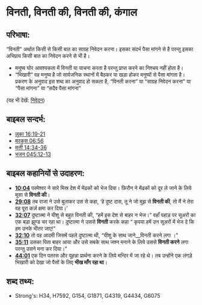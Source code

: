 # विनती, विनती की, विनती की, कंगाल #

## परिभाषा: ##

“विनती” अर्थात किसी से किसी बात का साग्रह निवेदन करना। इसका संदर्भ पैसा मांगने से है परन्तु इसका अभिप्राय किसी बात का निवेदन करने से भी है।

 * मनुष्य घोर आवश्यकता में विनती या याचना करता है परन्तु प्राप्त करने का निश्चय नहीं होता है।
 * “भिखारी” वह मनुष्य है जो सार्वजनिक स्थानों में बैठकर या खड़ा होकर मनुष्यों से पैसा मांगता है।
 प्रकरण के अनुवाद इस शब्द का अनुवाद हो सकता है, “विनती करना” या “साग्रह निवेदन करना” या “पैसा मांगना” या “सदैव पैसा मांगना”

(यह भी देखें: [निवेदन](../other/plead.md))

## बाइबल सन्दर्भ: ##

* [लूका 16:19-21](rc://en/tn/help/luk/16/19)
* [मरकुस 06:56](rc://en/tn/help/mrk/06/56)
* [मत्ती 14:34-36](rc://en/tn/help/mat/14/34)
* [भजन 045:12-13](rc://en/tn/help/psa/045/012)

## बाइबल कहानियों से उदाहरण: ##

  * __[10:04](rc://en/tn/help/obs/10/04)__ परमेश्वर ने सारे मिस्र देश में मेंढकों को भेज दिया। फ़िरौन ने मेंढकों को दूर ले जाने के लिये मूसा से __विनती की__।
  * __[29:08](rc://en/tn/help/obs/29/08)__ तब राजा ने उसे बुलाकर उस से कहा, ‘हे दुष्ट दास, तू ने जो मुझ से __विनती की__, तो मैं ने तेरा वह पूरा कर्ज़ क्षमा कर दिया।’ 
  * __[32:07](rc://en/tn/help/obs/32/07)__ दुष्टात्मा ने यीशु से बहुत विनती की, “हमें इस देश से बाहर न भेज।” वहाँ पहाड़ पर सूअरों का एक बड़ा झुण्ड चर रहा था।  दुष्टात्मा ने उससे __विनती__ करके कहा “ कृपया हमें उन सूअरों में भेज दे कि हम उनके भीतर जाए!”
  * __[32:10](rc://en/tn/help/obs/32/10)__ तो वह आदमी जिसमें पहले दुष्टात्मा थी, “यीशु के साथ जाने__विनती करने लगा ।”
  * __[35:11](rc://en/tn/help/obs/35/11)__ उसका पिता बाहर आया और उसे सबके साथ जश्न मनाने के लिये उससे __विनती करने__ लगा परन्तु उसने मना कर दिया।”
  * __[44:01](rc://en/tn/help/obs/44/01)__ एक दिन पतरस और यूहन्ना प्रार्थना करने के लिये मन्दिर में जा रहे थे। तब उन्होंने एक लंगड़े भिखारी को देखा जो पैसों के लिए __भीख माँग रहा था__।

## शब्द तथ्य: ##

* Strong's: H34, H7592, G154, G1871, G4319, G4434, G6075
